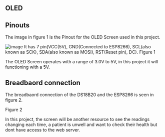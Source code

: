 ## OLED 

## Pinouts
The image in figure 1 is the Pinout for the OLED Screen used in this project. 

![image](https://github.com/MMemon2003/HealthProject2024/assets/146339735/38d4bcc5-563b-467e-be62-52273a76a6ef)
It has 7 pin(VCC(5V), GND(Connected to ESP8266), SCL(also known as SCK), SDA(also known as MOSI), RST(Reset pin), DC).
Figure 1

The OLED Screen operates with a range of 3.0V to 5V, in this project it will functioning with a 5V. 

## Breadbaord connection
The breadbaord connection of the DS18B20 and the ESP8266 is seen in figure 2. 

Figure 2

In this project, the screen will be another resource to see the readings changing each time, 
a patient is unwell and want to check their health but dont have access to the web server. 
